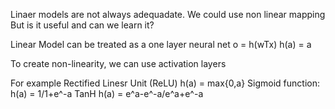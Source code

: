 Linaer models are not always adequadate.
We could use non linear mapping\
But is it useful and can we learn it?

Linear Model can be treated as a one layer neural net
o = h(wTx)
h(a) = a

To create non-linearity, we can use activation layers

For example
Rectified Linesr Unit (ReLU) h(a) = max{0,a}
Sigmoid function: h(a) = 1/1+e^-a
TanH h(a) = e^a-e^-a/e^a+e^-a
